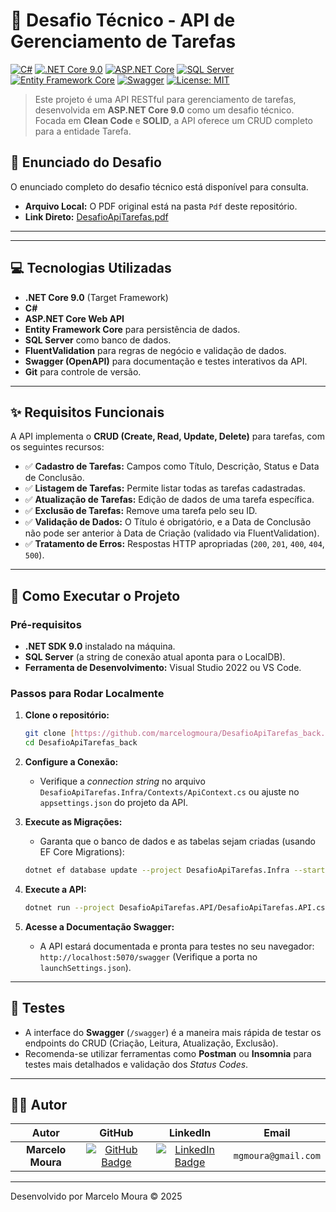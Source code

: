 # 🚀 Desafio Técnico - API de Gerenciamento de Tarefas

[![C#](https://img.shields.io/badge/C%23-239120?style=for-the-badge&logo=c-sharp&logoColor=white)](https://docs.microsoft.com/pt-br/dotnet/csharp/)
[![.NET Core 9.0](https://img.shields.io/badge/.NET_9.0-512BD4?style=for-the-badge&logo=dotnet&logoColor=white)](https://dotnet.microsoft.com/en-us/download/dotnet/9.0)
[![ASP.NET Core](https://img.shields.io/badge/ASP.NET_Core-512BD4?style=for-the-badge&logo=dot-net&logoColor=white)](https://dotnet.microsoft.com/pt-br/apps/aspnet)
[![SQL Server](https://img.shields.io/badge/SQL_Server-CC2927?style=for-the-badge&logo=microsoft-sql-server&logoColor=white)](https://www.microsoft.com/pt-br/sql-server)
[![Entity Framework Core](https://img.shields.io/badge/EF_Core-512BD4?style=for-the-badge&logo=dot-net&logoColor=white)](https://docs.microsoft.com/pt-br/ef/core/)
[![Swagger](https://img.shields.io/badge/Swagger/OpenAPI-85EA2D?style=for-the-badge&logo=swagger&logoColor=black)](https://swagger.io/)
[![License: MIT](https://img.shields.io/badge/License-MIT-yellow.svg)](https://opensource.org/licenses/MIT)

> Este projeto é uma API RESTful para gerenciamento de tarefas, desenvolvida em **ASP.NET Core 9.0** como um desafio técnico. Focada em **Clean Code** e **SOLID**, a API oferece um CRUD completo para a entidade Tarefa.

## 📄 Enunciado do Desafio

O enunciado completo do desafio técnico está disponível para consulta.

* **Arquivo Local:** O PDF original está na pasta `Pdf` deste repositório.
* **Link Direto:** [DesafioApiTarefas.pdf](https://github.com/marcelogmoura/DesafioApiTarefas_back/blob/main/Pdf/DesafioApiTarefas.pdf)

---

---

## 💻 Tecnologias Utilizadas

* **.NET Core 9.0** (Target Framework)
* **C#**
* **ASP.NET Core Web API**
* **Entity Framework Core** para persistência de dados.
* **SQL Server** como banco de dados.
* **FluentValidation** para regras de negócio e validação de dados.
* **Swagger (OpenAPI)** para documentação e testes interativos da API.
* **Git** para controle de versão.

---

## ✨ Requisitos Funcionais

A API implementa o **CRUD (Create, Read, Update, Delete)** para tarefas, com os seguintes recursos:

* ✅ **Cadastro de Tarefas:** Campos como Título, Descrição, Status e Data de Conclusão.
* ✅ **Listagem de Tarefas:** Permite listar todas as tarefas cadastradas.
* ✅ **Atualização de Tarefas:** Edição de dados de uma tarefa específica.
* ✅ **Exclusão de Tarefas:** Remove uma tarefa pelo seu ID.
* ✅ **Validação de Dados:** O Título é obrigatório, e a Data de Conclusão não pode ser anterior à Data de Criação (validado via FluentValidation).
* ✅ **Tratamento de Erros:** Respostas HTTP apropriadas (`200`, `201`, `400`, `404`, `500`).

---

## 🚀 Como Executar o Projeto

### Pré-requisitos

* **.NET SDK 9.0** instalado na máquina.
* **SQL Server** (a string de conexão atual aponta para o LocalDB).
* **Ferramenta de Desenvolvimento:** Visual Studio 2022 ou VS Code.

### Passos para Rodar Localmente

1.  **Clone o repositório:**
    ```bash
    git clone [https://github.com/marcelogmoura/DesafioApiTarefas_back.git](https://github.com/marcelogmoura/DesafioApiTarefas_back.git)
    cd DesafioApiTarefas_back
    ```

2.  **Configure a Conexão:**
    * Verifique a *connection string* no arquivo `DesafioApiTarefas.Infra/Contexts/ApiContext.cs` ou ajuste no `appsettings.json` do projeto da API.

3.  **Execute as Migrações:**
    * Garanta que o banco de dados e as tabelas sejam criadas (usando EF Core Migrations):
    ```bash
    dotnet ef database update --project DesafioApiTarefas.Infra --startup-project DesafioApiTarefas.API
    ```

4.  **Execute a API:**
    ```bash
    dotnet run --project DesafioApiTarefas.API/DesafioApiTarefas.API.csproj
    ```

5.  **Acesse a Documentação Swagger:**
    * A API estará documentada e pronta para testes no seu navegador:
    `http://localhost:5070/swagger` (Verifique a porta no `launchSettings.json`).

---

## 🧪 Testes

* A interface do **Swagger** (`/swagger`) é a maneira mais rápida de testar os endpoints do CRUD (Criação, Leitura, Atualização, Exclusão).
* Recomenda-se utilizar ferramentas como **Postman** ou **Insomnia** para testes mais detalhados e validação dos *Status Codes*.


---

## 🧑‍💻 Autor

| Autor | GitHub | LinkedIn | Email |
| :---: | :---: | :---: | :---: |
| **Marcelo Moura** | [![GitHub Badge](https://img.shields.io/badge/-GitHub-100000?style=for-the-badge&logo=github&logoColor=white)](https://github.com/marcelogmoura) | [![LinkedIn Badge](https://img.shields.io/badge/-LinkedIn-0A66C2?style=for-the-badge&logo=linkedin&logoColor=white)](https://linkedin.com/in/marcelogmoura) | `mgmoura@gmail.com` |

---

Desenvolvido por Marcelo Moura © 2025
